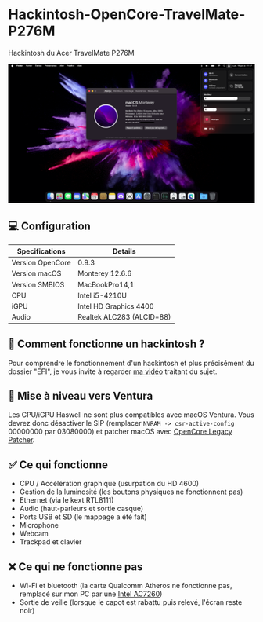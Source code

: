 # Hackintosh-OpenCore-TravelMate-P276M
Hackintosh du Acer TravelMate P276M

<img src="/screenshot.png"/>

## 💻 Configuration

| Specifications | Details                                                  |
| ------------------- | ------------------------------------------- |
| Version OpenCore     | 0.9.3      					|
| Version macOS           | Monterey 12.6.6    		    |
| Version SMBIOS           | MacBookPro14,1    		    |
| CPU | Intel i5-4210U               |
| iGPU          | Intel HD Graphics 4400            |
| Audio          | Realtek ALC283 (ALCID=88)            |

## 🍎 Comment fonctionne un hackintosh ?

Pour comprendre le fonctionnement d'un hackintosh et plus précisément du dossier "EFI", je vous invite à regarder [ma vidéo](https://youtu.be/Gaffvrc63jk) traitant du sujet.

## 🌼 Mise à niveau vers Ventura

Les CPU/iGPU Haswell ne sont plus compatibles avec macOS Ventura.
Vous devrez donc désactiver le SIP (remplacer `NVRAM -> csr-active-config` 00000000 par 03080000) et patcher macOS avec [OpenCore Legacy Patcher](https://github.com/dortania/OpenCore-Legacy-Patcher).

## ✅ Ce qui fonctionne

- CPU / Accélération graphique (usurpation du HD 4600)
- Gestion de la luminosité (les boutons physiques ne fonctionnent pas)
- Ethernet (via le kext RTL8111)
- Audio (haut-parleurs et sortie casque)
- Ports USB et SD (le mappage a été fait)
- Microphone
- Webcam
- Trackpad et clavier

## ❌ Ce qui ne fonctionne pas

- Wi-Fi et bluetooth (la carte Qualcomm Atheros ne fonctionne pas, remplacé sur mon PC par une [Intel AC7260](https://www.amazon.fr/gp/product/B07R8J3ZK5))
- Sortie de veille (lorsque le capot est rabattu puis relevé, l'écran reste noir)
